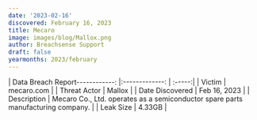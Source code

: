```yaml
---
date: '2023-02-16'
discovered: February 16, 2023
title: Mecaro
image: images/blog/Mallox.png
author: Breachsense Support
draft: false
yearmonths: 2023/february
---
```


| Data Breach Report------------:     |:-------------:    | :-----:|
| Victim      | mecaro.com      | 
| Threat Actor      | Mallox      | 
| Date Discovered      | Feb 16, 2023      | 
| Description      | Mecaro Co., Ltd. operates as a semiconductor spare parts manufacturing company.      | 
| Leak Size      | 4.33GB      | 

